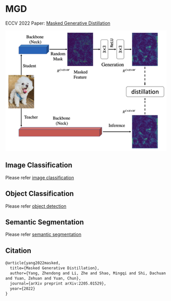 # MGD
ECCV 2022 Paper: [Masked Generative Distillation](https://arxiv.org/abs/2205.01529)

![architecture](architecture.png)
## Image Classification 
Please refer [image classification](https://github.com/yzd-v/MGD/tree/master/cls)
## Object Classification 
Please refer [object detection](https://github.com/yzd-v/MGD/tree/master/det)
## Semantic Segmentation 
Please refer [semantic segmentation](https://github.com/yzd-v/MGD/tree/master/seg)

## Citation
```
@article{yang2022masked,
  title={Masked Generative Distillation},
  author={Yang, Zhendong and Li, Zhe and Shao, Mingqi and Shi, Dachuan and Yuan, Zehuan and Yuan, Chun},
  journal={arXiv preprint arXiv:2205.01529},
  year={2022}
}
``` 